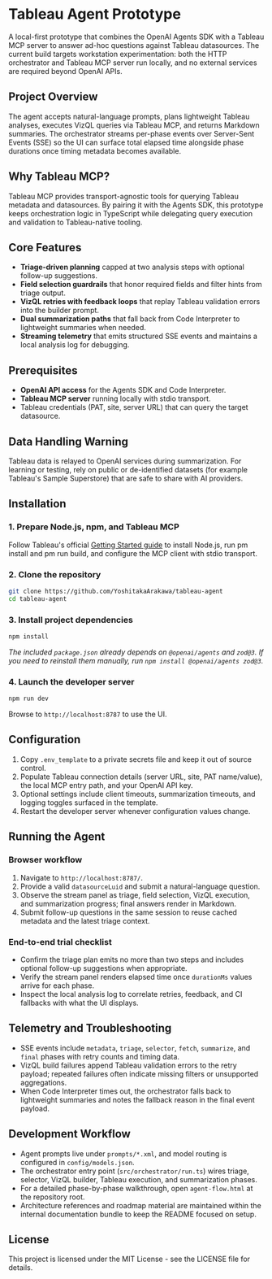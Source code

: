 # Tableau Agent Prototype

A local-first prototype that combines the OpenAI Agents SDK with a Tableau MCP server to answer ad-hoc questions against Tableau datasources. The current build targets workstation experimentation: both the HTTP orchestrator and Tableau MCP server run locally, and no external services are required beyond OpenAI APIs.

## Project Overview
The agent accepts natural-language prompts, plans lightweight Tableau analyses, executes VizQL queries via Tableau MCP, and returns Markdown summaries. The orchestrator streams per-phase events over Server-Sent Events (SSE) so the UI can surface total elapsed time alongside phase durations once timing metadata becomes available.

## Why Tableau MCP?
Tableau MCP provides transport-agnostic tools for querying Tableau metadata and datasources. By pairing it with the Agents SDK, this prototype keeps orchestration logic in TypeScript while delegating query execution and validation to Tableau-native tooling.

## Core Features
- **Triage-driven planning** capped at two analysis steps with optional follow-up suggestions.
- **Field selection guardrails** that honor required fields and filter hints from triage output.
- **VizQL retries with feedback loops** that replay Tableau validation errors into the builder prompt.
- **Dual summarization paths** that fall back from Code Interpreter to lightweight summaries when needed.
- **Streaming telemetry** that emits structured SSE events and maintains a local analysis log for debugging.

## Prerequisites
- **OpenAI API access** for the Agents SDK and Code Interpreter.
- **Tableau MCP server** running locally with stdio transport.
- Tableau credentials (PAT, site, server URL) that can query the target datasource.

## Data Handling Warning
Tableau data is relayed to OpenAI services during summarization. For learning or testing, rely on public or de-identified datasets (for example Tableau's Sample Superstore) that are safe to share with AI providers.

## Installation
### 1. Prepare Node.js, npm, and Tableau MCP
Follow Tableau's official [Getting Started guide](https://tableau.github.io/tableau-mcp/docs/getting-started) to install Node.js, run 
pm install and 
pm run build, and configure the MCP client with stdio transport.

### 2. Clone the repository
```bash
git clone https://github.com/YoshitakaArakawa/tableau-agent
cd tableau-agent
```

### 3. Install project dependencies
```bash
npm install
```
*The included `package.json` already depends on `@openai/agents` and `zod@3`. If you need to reinstall them manually, run `npm install @openai/agents zod@3`.*

### 4. Launch the developer server
```bash
npm run dev
```
Browse to `http://localhost:8787` to use the UI.

## Configuration
1. Copy `.env_template` to a private secrets file and keep it out of source control.
2. Populate Tableau connection details (server URL, site, PAT name/value), the local MCP entry path, and your OpenAI API key.
3. Optional settings include client timeouts, summarization timeouts, and logging toggles surfaced in the template.
4. Restart the developer server whenever configuration values change.

## Running the Agent
### Browser workflow
1. Navigate to `http://localhost:8787/`.
2. Provide a valid `datasourceLuid` and submit a natural-language question.
3. Observe the stream panel as triage, field selection, VizQL execution, and summarization progress; final answers render in Markdown.
4. Submit follow-up questions in the same session to reuse cached metadata and the latest triage context.

### End-to-end trial checklist
- Confirm the triage plan emits no more than two steps and includes optional follow-up suggestions when appropriate.
- Verify the stream panel renders elapsed time once `durationMs` values arrive for each phase.
- Inspect the local analysis log to correlate retries, feedback, and CI fallbacks with what the UI displays.

## Telemetry and Troubleshooting
- SSE events include `metadata`, `triage`, `selector`, `fetch`, `summarize`, and `final` phases with retry counts and timing data.
- VizQL build failures append Tableau validation errors to the retry payload; repeated failures often indicate missing filters or unsupported aggregations.
- When Code Interpreter times out, the orchestrator falls back to lightweight summaries and notes the fallback reason in the final event payload.

## Development Workflow
- Agent prompts live under `prompts/*.xml`, and model routing is configured in `config/models.json`.
- The orchestrator entry point (`src/orchestrator/run.ts`) wires triage, selector, VizQL builder, Tableau execution, and summarization phases.
- For a detailed phase-by-phase walkthrough, open `agent-flow.html` at the repository root.
- Architecture references and roadmap material are maintained within the internal documentation bundle to keep the README focused on setup.

## License
This project is licensed under the MIT License - see the LICENSE file for details.
